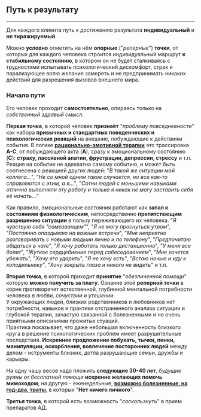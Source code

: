## Путь к результату
---

Для каждого клиента путь к достижению результата **индивидуальный** и **не тиражируемый**.

Можно **условно** отметить на нём **опорные** ("_реперные_") **точки**, от которых для каждого человека строится индивидуальный маршрут **к стабильному состоянию**, в котором он не будет сталкиваясь с трудностями испытывать психологический дискомфорт, страх и парализующее волю желание замереть и не предпринимать никаких действий для разрешения вызовов внешнего мира.

### Начало пути

Его человек проходит **самостоятельно**, опираясь только на _собственный здравый смысл_.

**Первая точка**, в которой человек **признаёт** "_проблему повседневности_" как набора **привычных и стандартных поведенческих и психологических реакций** на внешние, побуждающие к действиям события. В логике **[рационально-эмотивной терапии](/method/)** это трассировка **A-C**, от побуждающего акта (**А**), сразу к эмоциональному состоянию (**C**): **страху, пассивной апатии, фрустрации, депрессии, стрессу** и т.п. Реация на событие не адекватна самому событию, и может быть соотнесена с реакцией других людей: "_В такой же ситуации мой коллега..._", "_Не со мной одним такое случается, но все как-то справляются с этим, а я..._", "_Сотни людей с меньшими навыками отлично выполняли эту работу и только я никак не могу заставить себя её начать..._"  
 
 Как правило, эмоциональные состояния работают как **запал к состояниям физиологическим**, непосредственно **препятствющим разрешению ситуации** в пользу переживающего их человека. "_Я чувствую себя "самозванцем"_", "_Я не могу проснуться утром_", "_Постоянно опаздываю на важные встречи_", "_Мне неприятно разговаривать с новыми людьми лично и по телефону_", "_Предпочитаю общаться в чате_", "_Я хочу работать только дистанционно_", "_У меня все болит_", "_Жуткое сердцебиение перед собеседованием_", "_Мне хочется убежать_", "_Хочу его ударить_", "_Я не хочу есть_", "_Встаю ночью и иду к холодильнику_", "_Хочу закрыть глаза и никого не видеть_" и т.п.

 **Вторая точка**, в которой приходит **принятие** "_обезличенной помощи_" которую **можно получить за плату**. Ознание этой **реперной точки** в корне противоречит естественной, глубинной ментальной потребности человека _в любви, сочуствии и утешении_.  
 У окружающих людей, близких родственников и любовников нет потребности, навыков и практики отстраненного анализа ситуации и глубокой терапии, зачастую связанной с болезненными и не очень приятными описаниями прожитых стуаций.  
 Практика показывает, что даже небольшая включенность близкого круга в решение психологических проблем имеет разрушительные последствия. **Искреннее продложение побухать, тычки, пинки, манипуляции, оскорбления, вовлечение посторонних людей** между делом - иструменты близких, дотла разрушающие семьи, дружбы и карьеры.

На одну чашу весов надо пложить **следующие 30-40 лет**, _будущие руины от бесплатной помощи_ **искренне желающих помочь мимоходом**, на другую - еженедельные, **[возможно болезненные, на год-два, траты](/value/)**, в которых "**Нет ничего личного**".

**Третья точка**, в которой есть возможность "_соскользнуть_" в прием препаратов АД.  